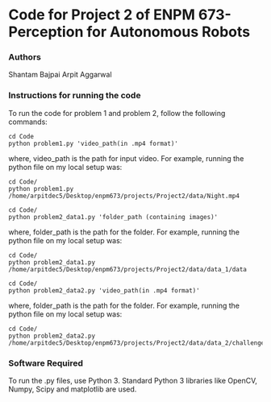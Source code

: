 # Code for Project 2 of ENPM 673-Perception for Autonomous Robots


### Authors
Shantam Bajpai
Arpit Aggarwal


### Instructions for running the code
To run the code for problem 1 and problem 2, follow the following commands:

```
cd Code
python problem1.py 'video_path(in .mp4 format)'
```
where, video_path is the path for input video. For example, running the python file on my local setup was:

```
cd Code/
python problem1.py /home/arpitdec5/Desktop/enpm673/projects/Project2/data/Night.mp4
```


```
cd Code/
python problem2_data1.py 'folder_path (containing images)'
```
where, folder_path is the path for the folder. For example, running the python file on my local setup was:

```
cd Code/
python problem2_data1.py /home/arpitdec5/Desktop/enpm673/projects/Project2/data/data_1/data
```


```
cd Code/
python problem2_data2.py 'video_path(in .mp4 format)'
```
where, folder_path is the path for the folder. For example, running the python file on my local setup was:

```
cd Code/
python problem2_data2.py /home/arpitdec5/Desktop/enpm673/projects/Project2/data/data_2/challenge_video.mp4
```


### Software Required
To run the .py files, use Python 3. Standard Python 3 libraries like OpenCV, Numpy, Scipy and matplotlib are used.
